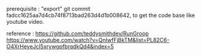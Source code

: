 prerequisite :
"export" git commit fadcc1625aa7d4cb74f8713bad263d4d1b008642, to get the code base like youtube video.

reference : 
https://github.com/teddysmithdev/RunGroop
https://www.youtube.com/watch?v=QnIwfFjBkTM&list=PL82C6-O4XrHeyeJcI5xrywgpfbrqdkQd4&index=5